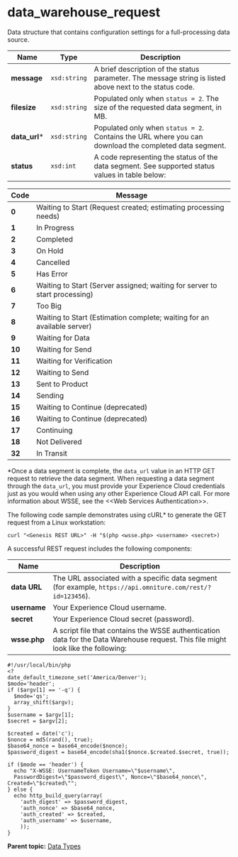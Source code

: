 # data\_warehouse\_request

Data structure that contains configuration settings for a full-processing data source.

|Name|Type|Description|
|----|----|-----------|
| **message** | `xsd:string`  | A brief description of the status parameter. The message string is listed above next to the status code. |
| **filesize** | `xsd:string`  | Populated only when `status = 2`. The size of the requested data segment, in MB. |
| **data\_url**\*| `xsd:string` | Populated only when `status = 2`. Contains the URL where you can download the completed data segment. |
| **status** | `xsd:int`  | A code representing the status of the data segment. See supported status values in table below: | 

|Code|Message|
|----|-------|
|**0** | Waiting to Start \(Request created; estimating processing needs\) |
|**1** | In Progress |
|**2** | Completed |
|**3** | On Hold |
|**4** | Cancelled |
|**5** | Has Error |
|**6** | Waiting to Start \(Server assigned; waiting for server to start processing\) |
|**7** | Too Big |
|**8** | Waiting to Start \(Estimation complete; waiting for an available server\) |
|**9** | Waiting for Data |
|**10** | Waiting for Send |
|**11** | Waiting for Verification |
|**12** | Waiting to Send |
|**13** | Sent to Product |
|**14** | Sending |
|**15** | Waiting to Continue \(deprecated\) |
|**16** | Waiting to Continue \(deprecated\) |
|**17** | Continuing |
|**18** | Not Delivered |
|**32** | In Transit |


\*Once a data segment is complete, the `data_url` value in an HTTP GET request to retrieve the data segment. When requesting a data segment through the `data_url`, you must provide your Experience Cloud credentials just as you would when using any other Experience Cloud API call. For more information about WSSE, see the <<Web Services Authentication\>\>.

The following code sample demonstrates using cURL\* to generate the GET request from a Linux workstation:

```
curl "<Genesis REST URL>" -H "$(php <wsse.php> <username> <secret>)
```

A successful REST request includes the following components:

| Name | Description |
|--------|---------------|
| **data URL** | The URL associated with a specific data segment \(for example, `https://api.omniture.com/rest/?id=123456`\). |
| **username** | Your Experience Cloud username. |
| **secret** | Your Experience Cloud secret \(password\). |
| **wsse.php** | A script file that contains the WSSE authentication data for the Data Warehouse request. This file might look like the following: |

```
#!/usr/local/bin/php
<?
date_default_timezone_set('America/Denver');
$mode='header';
if ($argv[1] == '-q') {
  $mode='qs';
  array_shift($argv);
}
$username = $argv[1];
$secret = $argv[2];

$created = date('c');
$nonce = md5(rand(), true);
$base64_nonce = base64_encode($nonce);
$password_digest = base64_encode(sha1($nonce.$created.$secret, true));

if ($mode == 'header') {
  echo "X-WSSE: UsernameToken Username=\"$username\",
  PasswordDigest=\"$password_digest\", Nonce=\"$base64_nonce\", Created=\"$created\"";
} else {
  echo http_build_query(array(
    'auth_digest' => $password_digest,
    'auth_nonce' => $base64_nonce,
    'auth_created' => $created,
    'auth_username' => $username,
    ));
}
```

**Parent topic:** [Data Types](../data_types/c_data_types.md)


